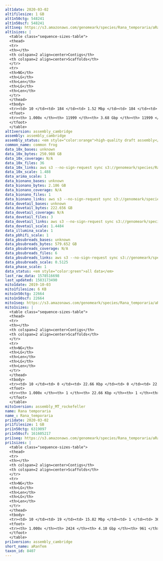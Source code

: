 ```yaml
---
alt1date: 2020-03-02
alt1filesize: 1 GB
alt1n50ctg: 548241
alt1n50scf: 548241
alt1seq: https://s3.amazonaws.com/genomeark/species/Rana_temporaria/aRanTem1/assembly_cambridge/aRanTem1.alt.asm.20200302.fasta.gz
alt1sizes: |
  <table class="sequence-sizes-table">
  <thead>
  <tr>
  <th></th>
  <th colspan=2 align=center>Contigs</th>
  <th colspan=2 align=center>Scaffolds</th>
  </tr>
  <tr>
  <th>NG</th>
  <th>LG</th>
  <th>Len</th>
  <th>LG</th>
  <th>Len</th>
  </tr>
  </thead>
  <tbody>
  <tr><td> 10 </td><td> 184 </td><td> 1.52 Mbp </td><td> 184 </td><td> 1.52 Mbp </td></tr>  <tr><td> 20 </td><td> 473 </td><td> 1.09 Mbp </td><td> 473 </td><td> 1.09 Mbp </td></tr>  <tr><td> 30 </td><td> 860 </td><td> 0.85 Mbp </td><td> 860 </td><td> 0.85 Mbp </td></tr>  <tr><td> 40 </td><td> 1346 </td><td> 0.68 Mbp </td><td> 1346 </td><td> 0.68 Mbp </td></tr>  <tr style="background-color:#cccccc;"><td> 50 </td><td> 1954 </td><td> 0.55 Mbp </td><td> 1954 </td><td> 0.55 Mbp </td></tr>  <tr><td> 60 </td><td> 2694 </td><td> 0.45 Mbp </td><td> 2694 </td><td> 0.45 Mbp </td></tr>  <tr><td> 70 </td><td> 3614 </td><td> 0.35 Mbp </td><td> 3614 </td><td> 0.35 Mbp </td></tr>  <tr><td> 80 </td><td> 4838 </td><td> 0.25 Mbp </td><td> 4838 </td><td> 0.25 Mbp </td></tr>  <tr><td> 90 </td><td> 6798 </td><td> 0.14 Mbp </td><td> 6798 </td><td> 0.14 Mbp </td></tr>  <tr><td> 100 </td><td> 11998 </td><td> 116  bp </td><td> 11998 </td><td> 116  bp </td></tr>  </tbody>
  <tfoot>
  <tr><th> 1.000x </th><th> 11999 </th><th> 3.68 Gbp </th><th> 11999 </th><th> 3.68 Gbp </th></tr>
  </tfoot>
  </table>
alt1version: assembly_cambridge
assembly: assembly_cambridge
assembly_status: <em style="color:orange">high-quality draft assembly</em>
common_name: common frog
data_10x_bases: unknown
data_10x_bytes: 250.988 GB
data_10x_coverage: N/A
data_10x_files: 36
data_10x_links: aws s3 --no-sign-request sync s3://genomeark/species/Rana_temporaria/aRanTem1/genomic_data/10x/ .<br>
data_10x_scale: 1.488
data_arima_scale: 1
data_bionano_bases: unknown
data_bionano_bytes: 2.186 GB
data_bionano_coverage: N/A
data_bionano_files: 1
data_bionano_links: aws s3 --no-sign-request sync s3://genomeark/species/Rana_temporaria/aRanTem1/genomic_data/bionano/ .<br>
data_dovetail_bases: unknown
data_dovetail_bytes: 222.656 GB
data_dovetail_coverage: N/A
data_dovetail_files: 3
data_dovetail_links: aws s3 --no-sign-request sync s3://genomeark/species/Rana_temporaria/aRanTem1/genomic_data/dovetail/ .<br>
data_dovetail_scale: 1.4484
data_illumina_scale: 1
data_pbhifi_scale: 1
data_pbsubreads_bases: unknown
data_pbsubreads_bytes: 579.652 GB
data_pbsubreads_coverage: N/A
data_pbsubreads_files: 6
data_pbsubreads_links: aws s3 --no-sign-request sync s3://genomeark/species/Rana_temporaria/aRanTem1/genomic_data/pacbio/ . --exclude "*ccs.bam*"<br>
data_pbsubreads_scale: 0.5125
data_phase_scale: 1
data_status: <em style="color:green">all data</em>
last_raw_data: 1578516698
last_updated: 1583173490
mito1date: 2019-10-03
mito1filesize: 6 KB
mito1n50ctg: 22664
mito1n50scf: 22664
mito1seq: https://s3.amazonaws.com/genomeark/species/Rana_temporaria/aRanTem1/assembly_MT_rockefeller/aRanTem1.MT.20191003.fasta.gz
mito1sizes: |
  <table class="sequence-sizes-table">
  <thead>
  <tr>
  <th></th>
  <th colspan=2 align=center>Contigs</th>
  <th colspan=2 align=center>Scaffolds</th>
  </tr>
  <tr>
  <th>NG</th>
  <th>LG</th>
  <th>Len</th>
  <th>LG</th>
  <th>Len</th>
  </tr>
  </thead>
  <tbody>
  <tr><td> 10 </td><td> 0 </td><td> 22.66 Kbp </td><td> 0 </td><td> 22.66 Kbp </td></tr>  <tr><td> 20 </td><td> 0 </td><td> 22.66 Kbp </td><td> 0 </td><td> 22.66 Kbp </td></tr>  <tr><td> 30 </td><td> 0 </td><td> 22.66 Kbp </td><td> 0 </td><td> 22.66 Kbp </td></tr>  <tr><td> 40 </td><td> 0 </td><td> 22.66 Kbp </td><td> 0 </td><td> 22.66 Kbp </td></tr>  <tr style="background-color:#cccccc;"><td> 50 </td><td> 0 </td><td style="background-color:#ff8888;"> 22.66 Kbp </td><td> 0 </td><td style="background-color:#ff8888;"> 22.66 Kbp </td></tr>  <tr><td> 60 </td><td> 0 </td><td> 22.66 Kbp </td><td> 0 </td><td> 22.66 Kbp </td></tr>  <tr><td> 70 </td><td> 0 </td><td> 22.66 Kbp </td><td> 0 </td><td> 22.66 Kbp </td></tr>  <tr><td> 80 </td><td> 0 </td><td> 22.66 Kbp </td><td> 0 </td><td> 22.66 Kbp </td></tr>  <tr><td> 90 </td><td> 0 </td><td> 22.66 Kbp </td><td> 0 </td><td> 22.66 Kbp </td></tr>  <tr><td> 100 </td><td> 0 </td><td> 22.66 Kbp </td><td> 0 </td><td> 22.66 Kbp </td></tr>  </tbody>
  <tfoot>
  <tr><th> 1.000x </th><th> 1 </th><th> 22.66 Kbp </th><th> 1 </th><th> 22.66 Kbp </th></tr>
  </tfoot>
  </table>
mito1version: assembly_MT_rockefeller
name: Rana temporaria
name_: Rana_temporaria
pri1date: 2020-03-02
pri1filesize: 1 GB
pri1n50ctg: 6319097
pri1n50scf: 161605217
pri1seq: https://s3.amazonaws.com/genomeark/species/Rana_temporaria/aRanTem1/assembly_cambridge/aRanTem1.pri.asm.20200302.fasta.gz
pri1sizes: |
  <table class="sequence-sizes-table">
  <thead>
  <tr>
  <th></th>
  <th colspan=2 align=center>Contigs</th>
  <th colspan=2 align=center>Scaffolds</th>
  </tr>
  <tr>
  <th>NG</th>
  <th>LG</th>
  <th>Len</th>
  <th>LG</th>
  <th>Len</th>
  </tr>
  </thead>
  <tbody>
  <tr><td> 10 </td><td> 19 </td><td> 15.82 Mbp </td><td> 1 </td><td> 367.07 Mbp </td></tr>  <tr><td> 20 </td><td> 48 </td><td> 12.12 Mbp </td><td> 2 </td><td> 350.89 Mbp </td></tr>  <tr><td> 30 </td><td> 86 </td><td> 9.67 Mbp </td><td> 3 </td><td> 350.50 Mbp </td></tr>  <tr><td> 40 </td><td> 133 </td><td> 7.77 Mbp </td><td> 4 </td><td> 286.91 Mbp </td></tr>  <tr style="background-color:#cccccc;"><td> 50 </td><td> 192 </td><td style="background-color:#88ff88;"> 6.32 Mbp </td><td> 7 </td><td style="background-color:#88ff88;"> 161.61 Mbp </td></tr>  <tr><td> 60 </td><td> 269 </td><td> 4.43 Mbp </td><td> 10 </td><td> 109.47 Mbp </td></tr>  <tr><td> 70 </td><td> 376 </td><td> 3.28 Mbp </td><td> 15 </td><td> 38.30 Mbp </td></tr>  <tr><td> 80 </td><td> 531 </td><td> 2.13 Mbp </td><td> 35 </td><td> 15.36 Mbp </td></tr>  <tr><td> 90 </td><td> 791 </td><td> 1.14 Mbp </td><td> 82 </td><td> 5.02 Mbp </td></tr>  <tr><td> 100 </td><td> 2423 </td><td> 9  bp </td><td> 960 </td><td> 563  bp </td></tr>  </tbody>
  <tfoot>
  <tr><th> 1.000x </th><th> 2424 </th><th> 4.10 Gbp </th><th> 961 </th><th> 4.22 Gbp </th></tr>
  </tfoot>
  </table>
pri1version: assembly_cambridge
short_name: aRanTem
taxon_id: 8407
---
```

